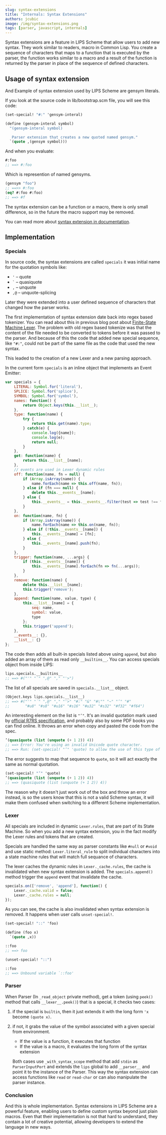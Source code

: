 ```yaml
---
slug: syntax-extensions
title: "Internals: Syntax Extensions"
authors: jcubic
image: /img/syntax-extensions.png
tags: [parser, javascript, internals]
---
```


Syntax extensions are a feature in LIPS Scheme that allow users to add new syntax. They work similar
to readers, macro in Common Lisp. You create a sequence of characters that maps to a function that
is executed by the parser, the function works similar to a macro and a result of the function is
returned by the parser in place of the sequence of defined characters.

<!-- truncate -->

## Usage of syntax extension

And Example of syntax extension used by LIPS Scheme are gensym literals.

If you look at the source code in lib/bootstrap.scm file, you will see this code:

```scheme
(set-special! "#:" 'gensym-interal)

(define (gensym-interal symbol)
  "(gensym-interal symbol)

   Parser extension that creates a new quoted named gensym."
  `(quote ,(gensym symbol)))
```

And when you evaluate:
```scheme
#:foo
;; ==> #:foo
```

Which is represention of named gensyms.

```scheme
(gensym "foo")
;; ==>> #:foo
(eq? #:foo #:foo)
;; ==> #f
```

The syntax extension can be a function or a macro, there is only small difference, so in the future
the macro support may be removed.

You can read more about [syntax extension in documentation](/docs/lips/extension#syntax-extensions).

## Implementation

### Specials

In source code, the syntax extensions are called `specials` it was initial name for the quotation symbols like:

* `'` – quote
* `` ` `` – quasiquote
* `` , `` – unquote
* `,@` – unquote-splicing

Later they were extended into a user defined sequence of characters that changed how the parser works.

The first implementation of syntax extension date back into regex based tokenizer. You can read
about this in previous blog post about [Finite-State Machine Lexer](/blog/lexer). The problem with
old regex based tokenize was that the content of the file needed to be converted to tokens before it
was passed to the parser. And because of this the code that added new special sequence, like `"#:"`,
could not be part of the same file as the code that used the new syntax.

This leaded to the creation of a new Lexer and a new parsing approach.

In the current form `specials` is an inline object that implements an Event Emitter:

```javascript
var specials = {
    LITERAL: Symbol.for('literal'),
    SPLICE: Symbol.for('splice'),
    SYMBOL: Symbol.for('symbol'),
    names: function() {
        return Object.keys(this.__list__);
    },
    type: function(name) {
        try {
            return this.get(name).type;
        } catch(e) {
            console.log({name});
            console.log(e);
            return null;
        }
    },
    get: function(name) {
        return this.__list__[name];
    },
    // events are used in Lexer dynamic rules
    off: function(name, fn = null) {
        if (Array.isArray(name)) {
            name.forEach(name => this.off(name, fn));
        } else if (fn === null) {
            delete this.__events__[name];
        } else {
            this.__events__ = this.__events__.filter(test => test !== fn);
        }
    },
    on: function(name, fn) {
        if (Array.isArray(name)) {
            name.forEach(name => this.on(name, fn));
        } else if (!this.__events__[name]) {
            this.__events__[name] = [fn];
        } else {
            this.__events__[name].push(fn);
        }
    },
    trigger: function(name, ...args) {
        if (this.__events__[name]) {
            this.__events__[name].forEach(fn => fn(...args));
        }
    },
    remove: function(name) {
        delete this.__list__[name];
        this.trigger('remove');
    },
    append: function(name, value, type) {
        this.__list__[name] = {
            seq: name,
            symbol: value,
            type
        };
        this.trigger('append');
    },
    __events__: {},
    __list__: {}
};
```

The code then adds all built-in specials listed above using `append`, but also added an array of them
as read only `__builtins__`. You can access specials object from inside LIPS:

```scheme
lips.specials.__builtins__
;; ==> #("'" "`" ",@" "," "'>")
```

The list of all specials are saved in `specials.__list__` object.

```scheme
(Object.keys lips.specials.__list__)
;; ==> #("'" "`" ",@" "," "'>" "#:" "&" "#\"" "~" "’" "#"
;;       "#u8" "#s8" "#u16" "#s16" "#u32" "#s32" "#f32" "#f64")
```

An interesting element on the list is `"’"`. It's an invalid quotation mark used by [official R7RS
specification](https://standards.scheme.org/unofficial/errata-corrected-r7rs.pdf), and probably also
by some PDF books you can find online. It throws an error when copy and pasted the code from the spec.

```scheme
’(quasiquote (list (unquote (+ 1 2)) 4))
;; ==> Error: You're using an invalid Unicode quote character.
;; ==> Run: (set-special! "’" 'quote) to allow the use of this type of quote at line 1
```

The error suggests to map that sequence to `quote`, so it will act exactly the same as normal
quotation.

```scheme
(set-special! "’" 'quote)
’(quasiquote (list (unquote (+ 1 2)) 4))
;; ==> (quasiquote (list (unquote (+ 1 2)) 4))
```

The reason why it doesn't just work out of the box and throw an error instead, is so the users know
that this is not a valid Scheme syntax, it will make them confused when switching to a different
Scheme implementation.

### Lexer

All specials are included in dynamic `Lexer.rules`, that are part of its State Machine.  So when you
add a new syntax extension, you in the fact modify the Lexer rules and tokens that are created.

Specials are handled the same way as parser constants like `#null` or `#void` and use static method:
`Lexer.literal_rule` to split individual characters into a state machine rules that will match full
sequance of characters.

The lexer caches the dynamic rules in `Lexer._cache.rules`, the cache is invalidated when new syntax
extension is added. The `specials.append()` method trigger the `append` event that invalidate the
cache.

```javascript
specials.on(['remove', 'append'], function() {
    Lexer._cache.valid = false;
    Lexer._cache.rules = null;
});
```

As you can see, the cache is also invalidated when syntax extension is removed. It happens when user
calls `unset-special!`.

```scheme
(set-special! "::" 'foo)

(define (foo x)
  `(quote ,x))

::foo
;; ==> foo

(unset-special! "::")

::foo
;; ==> Unbound variable `::foo'
```

### Parser

When Parser (In `_read_object` private method), get a token (using `peek()` method that calls
`__lexer__.peek()`) that is a special, it checks two cases:

1. if the special is `builtin`, then it just extends it with the long form `'x` become `(quote x)`.
2. if not, it grabs the value of the symbol associated with a given special from environment.

   * If the value is a function, it executes that function
   * If the value is a macro, it evaluates the long form of the syntax extension

   Both cases use `_with_syntax_scope` method that add `stdin` as `ParserInputPort` and extends the
   `lips` global to add `__parser__` and point it to the instance of the Parser. This way the syntax
   extension can access functions like `read` or `read-char` or can also manipulate the parser instance.

### Conclusion

And this is whole implementation. Syntax extensions in LIPS Scheme are a powerful feature, enabling
users to define custom syntax beyond just plain macros. Even that their implementation is not that
hard to understand, they contain a lot of creative potential, allowing developers to extend the
language in new ways.

